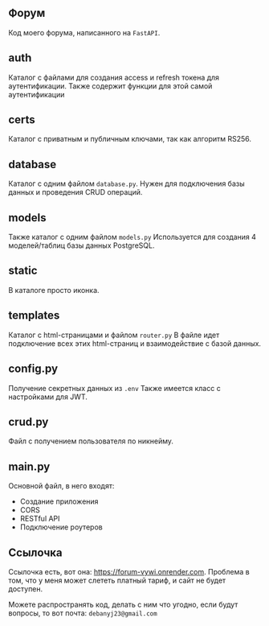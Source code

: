## Форум

Код моего форума, написанного на ```FastAPI```.

## auth

Каталог с файлами для создания access и refresh токена для аутентификации.
Также содержит функции для этой самой аутентификации

## certs

Каталог с приватным и публичным ключами, так как алгоритм RS256.

## database

Каталог с одним файлом ```database.py```.
Нужен для подключения базы данных и проведения CRUD операций.

## models

Также каталог с одним файлом ```models.py```
Используется для создания 4 моделей/таблиц базы данных PostgreSQL.

## static

В каталоге просто иконка.

## templates

Каталог с html-страницами и файлом ```router.py```
В файле идет подключение всех этих html-страниц и взаимодействие с базой данных.

## config.py

Получение секретных данных из ```.env```
Также имеется класс с настройками для JWT.

## crud.py

Файл с получением пользователя по никнейму.

## main.py

Основной файл, в него входят:
- Создание приложения
- CORS
- RESTful API
- Подключение роутеров

## Ссылочка

Ссылочка есть, вот она:  https://forum-vywi.onrender.com.
Проблема в том, что у меня может слететь платный тариф, и сайт не будет доступен.

Можете распространять код, делать с ним что угодно, если будут вопросы, то вот почта:
```debanyj23@gmail.com```

